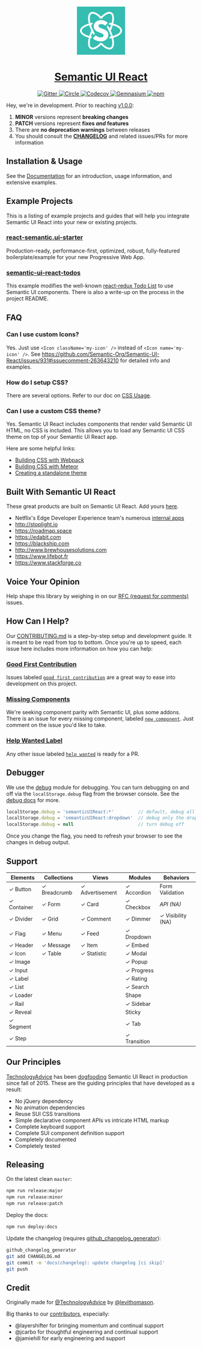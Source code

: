 <!-- Logo -->
<p align="center">
  <a href="https://react.semantic-ui.com">
    <img height="128" width="128" src="https://github.com/Semantic-Org/Semantic-UI-React/raw/master/docs/app/logo.png">
  </a>
</p>

<!-- Name -->
<h1 align="center">
  <a href="https://react.semantic-ui.com/">Semantic UI React</a>
</h1>

<!-- Badges -->
<p align="center">
  <a href="https://gitter.im/Semantic-Org/Semantic-UI-React">
    <img alt="Gitter" src="https://img.shields.io/badge/gitter-join_chat-1dce73.svg?logo=data%3Aimage%2Fsvg%2Bxml%3Bbase64%2CPD94bWwgdmVyc2lvbj0iMS4wIiBlbmNvZGluZz0iVVRGLTgiPz4NCjxzdmcgeG1sbnM9Imh0dHA6Ly93d3cudzMub3JnLzIwMDAvc3ZnIj48cmVjdCB4PSIwIiB5PSI1IiBmaWxsPSIjZmZmIiB3aWR0aD0iMSIgaGVpZ2h0PSI1Ii8%2BPHJlY3QgeD0iMiIgeT0iNiIgZmlsbD0iI2ZmZiIgd2lkdGg9IjEiIGhlaWdodD0iNyIvPjxyZWN0IHg9IjQiIHk9IjYiIGZpbGw9IiNmZmYiIHdpZHRoPSIxIiBoZWlnaHQ9IjciLz48cmVjdCB4PSI2IiB5PSI2IiBmaWxsPSIjZmZmIiB3aWR0aD0iMSIgaGVpZ2h0PSI0Ii8%2BPC9zdmc%2B&logoWidth=8&style=flat-square&maxAge=2592000" />
  </a>
  <a href="ttps://circleci.com/gh/Semantic-Org/Semantic-UI-React/tree/master">
    <img alt="Circle" src="https://img.shields.io/circleci/project/Semantic-Org/Semantic-UI-React/master.svg?style=flat-square" />
  </a>
  <a href="https://codecov.io/gh/Semantic-Org/Semantic-UI-React">
    <img alt="Codecov" src="https://img.shields.io/codecov/c/github/Semantic-Org/Semantic-UI-React/master.svg?style=flat-square" />
  </a>
  <a href="https://gemnasium.com/Semantic-Org/Semantic-UI-React">
    <img alt="Gemnasium" src="https://img.shields.io/gemnasium/Semantic-Org/Semantic-UI-React.svg?style=flat-square" />
  </a>
  <a href="https://www.npmjs.com/package/semantic-ui-react">
    <img alt="npm" src="https://img.shields.io/npm/v/semantic-ui-react.svg?style=flat-square" />
  </a>
</p>

Hey, we're in development. Prior to reaching [v1.0.0][6]:

1. **MINOR** versions represent **breaking changes**
1. **PATCH** versions represent **fixes _and_ features**
1. There are **no deprecation warnings** between releases
1. You should consult the [**CHANGELOG**][18] and related issues/PRs for more information

## Installation & Usage

See the [Documentation][2] for an introduction, usage information, and extensive examples.

## Example Projects

This is a listing of example projects and guides that will help you integrate Semantic UI React into your new or existing projects.

### [react-semantic.ui-starter][102]
Production-ready, performance-first, optimized, robust, fully-featured boilerplate/example for your new Progressive Web App.

### [semantic-ui-react-todos][100]
This example modifies the well-known [react-redux Todo List][101] to use Semantic UI components. There is also a write-up on the process in the project README.

## FAQ

### Can I use custom Icons?
Yes.  Just use `<Icon className='my-icon' />` instead of `<Icon name='my-icon' />`.  See https://github.com/Semantic-Org/Semantic-UI-React/issues/931#issuecomment-263643210 for detailed info and examples.

### How do I setup CSS?
There are several options.  Refer to our doc on [CSS Usage][23].

### Can I use a custom CSS theme?
Yes.  Semantic UI React includes components that render valid Semantic UI HTML, no CSS is included.  This allows you to load any Semantic UI CSS theme on top of your Semantic UI React app.

Here are some helpful links:

- [Building CSS with Webpack][24]
- [Building CSS with Meteor][26]
- [Creating a standalone theme][25]

## Built With Semantic UI React

These great products are built on Semantic UI React. Add yours [here][22].

- Netflix's Edge Developer Experience team's numerous [internal apps](https://github.com/Semantic-Org/Semantic-UI-React/issues/1604)
- http://stoplight.io
- https://roadmap.space
- https://edabit.com
- https://blackship.com
- http://www.brewhousesolutions.com
- https://www.lifebot.fr
- https://www.stackforge.co

## Voice Your Opinion

Help shape this library by weighing in on our [RFC (request for comments)][19] issues. 

## How Can I Help?

Our [CONTRIBUTING.md][1] is a step-by-step setup and development guide. It is meant to be read from top to bottom.  Once you're up to speed, each issue here includes more information on how you can help:

### [Good First Contribution][21]

Issues labeled [`good first contribution`][21] are a great way to ease into development on this project. 

### [Missing Components][17]

We're seeking component parity with Semantic UI, plus some addons.  There is an issue for every missing component, labeled [`new component`][17].  Just comment on the issue you'd like to take.

### [Help Wanted Label][4]

Any other issue labeled [`help wanted`][4] is ready for a PR.

## Debugger

We use the [debug](https://www.npmjs.com/package/debug) module for debugging.  You can turn debugging on and off via the `localStorage.debug` flag from the browser console.  See the [debug docs](https://www.npmjs.com/package/debug) for more.

```js
localStorage.debug = 'semanticUIReact:*'         // default, debug all components
localStorage.debug = 'semanticUIReact:dropdown'  // debug only the dropdown
localStorage.debug = null                        // turn debug off
```

Once you change the flag, you need to refresh your browser to see the changes in debug output.

## Support

|    Elements     |   Collections   |      Views      |     Modules     |     Behaviors      |
|-----------------|-----------------|-----------------|-----------------|--------------------|
| ✓ Button        | ✓ Breadcrumb    | ✓ Advertisement | ✓ Accordion     |   Form Validation  |
| ✓ Container     | ✓ Form          | ✓ Card          | ✓ Checkbox      | *API (NA)*         |
| ✓ Divider       | ✓ Grid          | ✓ Comment       | ✓ Dimmer        | ✓ Visibility (NA)  |
| ✓ Flag          | ✓ Menu          | ✓ Feed          | ✓ Dropdown      |                    |
| ✓ Header        | ✓ Message       | ✓ Item          | ✓ Embed         |                    |
| ✓ Icon          | ✓ Table         | ✓ Statistic     | ✓ Modal         |                    |
| ✓ Image         |                 |                 | ✓ Popup         |                    |
| ✓ Input         |                 |                 | ✓ Progress      |                    |
| ✓ Label         |                 |                 | ✓ Rating        |                    |
| ✓ List          |                 |                 | ✓ Search        |                    |
| ✓ Loader        |                 |                 |   Shape         |                    |
| ✓ Rail          |                 |                 | ✓ Sidebar       |                    |
| ✓ Reveal        |                 |                 |   Sticky        |                    |
| ✓ Segment       |                 |                 | ✓ Tab           |                    |
| ✓ Step          |                 |                 | ✓ Transition    |                    |

## Our Principles

[TechnologyAdvice][9] has been [dogfooding][10] Semantic UI React in production since fall of 2015.  These are the guiding principles that have developed as a result:

- No jQuery dependency
- No animation dependencies
- Reuse SUI CSS transitions
- Simple declarative component APIs vs intricate HTML markup
- Complete keyboard support
- Complete SUI component definition support
- Completely documented
- Completely tested

## Releasing

On the latest clean `master`:

```sh
npm run release:major
npm run release:minor
npm run release:patch
```

Deploy the docs:

```sh
npm run deploy:docs
```

Update the changelog (requires [github_changelog_generator][15]):

```sh
github_changelog_generator
git add CHANGELOG.md
git commit -m 'docs(changelog): update changelog [ci skip]'
git push
```

## Credit

Originally made for [@TechnologyAdvice][9] by [@levithomason][26].

Big thanks to our [contributors][20], especially:

- @layershifter for bringing momentum and continual support
- @jcarbo for thoughtful engineering and continual support
- @jamiehill for early engineering and support

[1]: https://github.com/Semantic-Org/Semantic-UI-React/blob/master/.github/CONTRIBUTING.md
[2]: https://react.semantic-ui.com/
[3]: https://facebook.github.io/react/
[4]: https://github.com/Semantic-Org/Semantic-UI-React/labels/help%20wanted
[5]: https://semantic-ui.com/
[6]: https://github.com/Semantic-Org/Semantic-UI-React/milestone/1
[7]: https://github.com/webpack/webpack-dev-server/
[8]: https://github.com/Semantic-Org/Semantic-UI-React/issues/243
[9]: https://github.com/TechnologyAdvice
[10]: https://en.wikipedia.org/wiki/Eating_your_own_dog_food
[11]: https://github.com/Semantic-Org/Semantic-UI-React/issues/247
[12]: https://github.com/Semantic-Org/Semantic-UI-React/issues/243
[13]: https://webpack.github.io
[14]: https://github.com/Semantic-Org/Semantic-UI-React/issues
[15]: https://github.com/skywinder/github-changelog-generator
[17]: https://github.com/Semantic-Org/Semantic-UI-React/issues?q=is%3Aissue+is%3Aopen+label%3A%22new+component%22
[18]: https://github.com/Semantic-Org/Semantic-UI-React/blob/master/CHANGELOG.md
[19]: https://github.com/Semantic-Org/Semantic-UI-React/issues?q=is%3Aopen+RFC+label%3ARFC
[20]: https://github.com/Semantic-Org/Semantic-UI-React/graphs/contributors
[21]: https://github.com/Semantic-Org/Semantic-UI-React/labels/good%20first%20contribution
[22]: https://github.com/Semantic-Org/Semantic-UI-React/edit/master/README.md
[23]: https://react.semantic-ui.com/usage#css
[24]: https://github.com/Semantic-Org/Semantic-UI-React/issues/802#issuecomment-258990274
[25]: http://learnsemantic.com/themes/creating.html
[26]: https://github.com/Semantic-Org/Semantic-UI-Meteor
[26]: https://github.com/levithomason

<!-- Examples -->
[100]: https://github.com/wyc/semantic-ui-react-todos
[101]: https://github.com/reactjs/redux/tree/master/examples/todos
[102]: https://github.com/Metnew/react-semantic.ui-starter
